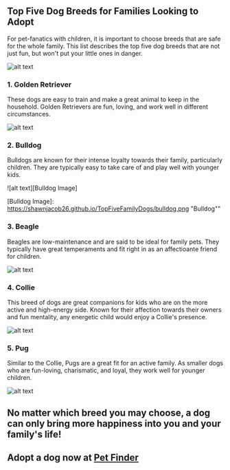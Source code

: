 ## Top Five Dog Breeds for Families Looking to Adopt
For pet-fanatics with children, it is important to choose breeds that are safe for the whole family. This list describes the top five dog breeds that are not just fun, but won't put your little ones in danger.

![alt text][Familywithdog Image]

[Familywithdog Image]: https://shawnjacob26.github.io/TopFiveFamilyDogs/IntroDogs.jpg "Family"

### 1. Golden Retriever  
These dogs are easy to train and make a great animal to keep in the household. Golden Retrievers are fun, loving, and work well in different circumstances.

![alt text][GoldenRetriever Image]

[GoldenRetriever Image]: https://shawnjacob26.github.io/TopFiveFamilyDogs/goldrenretriever.png "Golden Retriever"

### 2. Bulldog
Bulldogs are known for their intense loyalty towards their family, particularly children. They are typically easy to take care of and play well with younger kids.

![alt text][Bulldog Image]

[Bulldog Image]: https://shawnjacob26.github.io/TopFiveFamilyDogs/bulldog.png "Bulldog""

### 3. Beagle
Beagles are low-maintenance and are said to be ideal for family pets. They typically have great temperaments and fit right in as an affectioante friend for children.

![alt text][Beagle Image]

[Beagle Image]: https://shawnjacob26.github.io/TopFiveFamilyDogs/beagle.png "Beagle"

### 4. Collie
This breed of dogs are great companions for kids who are on the more active and high-energy side. Known for their affection towards their owners and fun mentality, any energetic child would enjoy a Collie's presence.

![alt text][Collie Image]

[Collie Image]: https://shawnjacob26.github.io/TopFiveFamilyDogs/collie.png "Collie"

### 5. Pug
Similar to the Collie, Pugs are a great fit for an active family. As smaller dogs who are fun-loving, charismatic, and loyal, they work well for younger children.

![alt text][Pug Image]

[Pug Image]: https://shawnjacob26.github.io/TopFiveFamilyDogs/pug.png "Pug"

## No matter which breed you may choose, a dog can only bring more happiness into you and your family's life!

## Adopt a dog now at [Pet Finder](https://www.petfinder.com)


